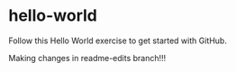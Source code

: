# hello-world
Follow this Hello World exercise to get started with GitHub.

Making changes in readme-edits branch!!!

